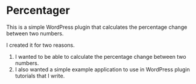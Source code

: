 <h1>Percentager</h1>
This is a simple WordPress plugin that calculates the percentage change between two numbers.

I created it for two reasons.

<ol>
<li>I wanted to be able to calculate the percentage change between two numbers.</li>
<li>I also wanted a simple example application to use in WordPress plugin tutorials that I write.</li>
</ol>
